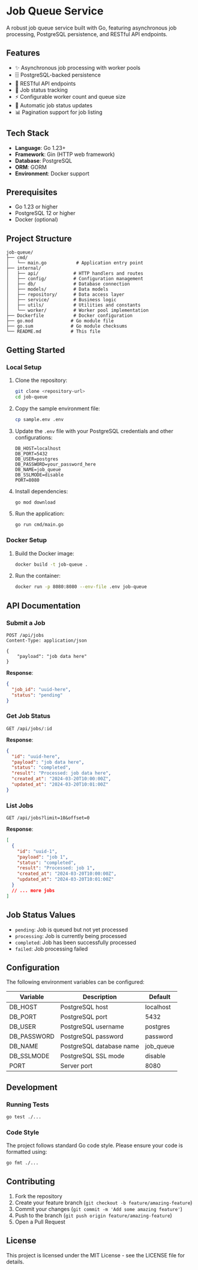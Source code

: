 # Job Queue Service

A robust job queue service built with Go, featuring asynchronous job processing, PostgreSQL persistence, and RESTful API endpoints.

## Features

- ✨ Asynchronous job processing with worker pools
- 🗄️ PostgreSQL-backed persistence
- 🚀 RESTful API endpoints
- 📝 Job status tracking
- ⚡ Configurable worker count and queue size
- 🔄 Automatic job status updates
- 📊 Pagination support for job listing

## Tech Stack

- **Language**: Go 1.23+
- **Framework**: Gin (HTTP web framework)
- **Database**: PostgreSQL
- **ORM**: GORM
- **Environment**: Docker support

## Prerequisites

- Go 1.23 or higher
- PostgreSQL 12 or higher
- Docker (optional)

## Project Structure

```
job-queue/
├── cmd/
│   └── main.go           # Application entry point
├── internal/
│   ├── api/             # HTTP handlers and routes
│   ├── config/          # Configuration management
│   ├── db/              # Database connection
│   ├── models/          # Data models
│   ├── repository/      # Data access layer
│   ├── service/         # Business logic
│   ├── utils/           # Utilities and constants
│   └── worker/          # Worker pool implementation
├── Dockerfile           # Docker configuration
├── go.mod              # Go module file
├── go.sum              # Go module checksums
└── README.md           # This file
```

## Getting Started

### Local Setup

1. Clone the repository:

   ```bash
   git clone <repository-url>
   cd job-queue
   ```

2. Copy the sample environment file:

   ```bash
   cp sample.env .env
   ```

3. Update the `.env` file with your PostgreSQL credentials and other configurations:

   ```env
   DB_HOST=localhost
   DB_PORT=5432
   DB_USER=postgres
   DB_PASSWORD=your_password_here
   DB_NAME=job_queue
   DB_SSLMODE=disable
   PORT=8080
   ```

4. Install dependencies:

   ```bash
   go mod download
   ```

5. Run the application:
   ```bash
   go run cmd/main.go
   ```

### Docker Setup

1. Build the Docker image:

   ```bash
   docker build -t job-queue .
   ```

2. Run the container:
   ```bash
   docker run -p 8080:8080 --env-file .env job-queue
   ```

## API Documentation

### Submit a Job

```http
POST /api/jobs
Content-Type: application/json

{
    "payload": "job data here"
}
```

**Response**:

```json
{
  "job_id": "uuid-here",
  "status": "pending"
}
```

### Get Job Status

```http
GET /api/jobs/:id
```

**Response**:

```json
{
  "id": "uuid-here",
  "payload": "job data here",
  "status": "completed",
  "result": "Processed: job data here",
  "created_at": "2024-03-20T10:00:00Z",
  "updated_at": "2024-03-20T10:01:00Z"
}
```

### List Jobs

```http
GET /api/jobs?limit=10&offset=0
```

**Response**:

```json
[
  {
    "id": "uuid-1",
    "payload": "job 1",
    "status": "completed",
    "result": "Processed: job 1",
    "created_at": "2024-03-20T10:00:00Z",
    "updated_at": "2024-03-20T10:01:00Z"
  }
  // ... more jobs
]
```

## Job Status Values

- `pending`: Job is queued but not yet processed
- `processing`: Job is currently being processed
- `completed`: Job has been successfully processed
- `failed`: Job processing failed

## Configuration

The following environment variables can be configured:

| Variable    | Description              | Default   |
| ----------- | ------------------------ | --------- |
| DB_HOST     | PostgreSQL host          | localhost |
| DB_PORT     | PostgreSQL port          | 5432      |
| DB_USER     | PostgreSQL username      | postgres  |
| DB_PASSWORD | PostgreSQL password      | password  |
| DB_NAME     | PostgreSQL database name | job_queue |
| DB_SSLMODE  | PostgreSQL SSL mode      | disable   |
| PORT        | Server port              | 8080      |

## Development

### Running Tests

```bash
go test ./...
```

### Code Style

The project follows standard Go code style. Please ensure your code is formatted using:

```bash
go fmt ./...
```

## Contributing

1. Fork the repository
2. Create your feature branch (`git checkout -b feature/amazing-feature`)
3. Commit your changes (`git commit -m 'Add some amazing feature'`)
4. Push to the branch (`git push origin feature/amazing-feature`)
5. Open a Pull Request

## License

This project is licensed under the MIT License - see the LICENSE file for details.
